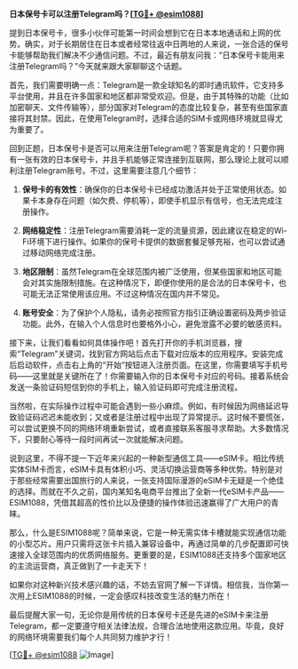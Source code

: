 **日本保号卡可以注册Telegram吗？[[TG💪+ @esim1088](https://t.me/s/esim1088)]**

提到日本保号卡，很多小伙伴可能第一时间会想到它在日本本地通话和上网的优势。确实，对于长期居住在日本或者经常往返中日两地的人来说，一张合适的保号卡能够帮助我们解决不少通信问题。不过，最近有朋友问我：“日本保号卡能用来注册Telegram吗？”今天就来跟大家聊聊这个话题。

首先，我们需要明确一点：Telegram是一款全球知名的即时通讯软件，它支持多平台使用，并且在许多国家和地区都非常受欢迎。但是，由于其特殊的功能（比如加密聊天、文件传输等），部分国家对Telegram的态度比较复杂，甚至有些国家直接将其封禁。因此，在使用Telegram时，选择合适的SIM卡或网络环境就显得尤为重要了。

回到正题，日本保号卡是否可以用来注册Telegram呢？答案是肯定的！只要你拥有一张有效的日本保号卡，并且手机能够正常连接到互联网，那么理论上就可以顺利注册Telegram账号。不过，这里需要注意几个细节：

1. **保号卡的有效性**：确保你的日本保号卡已经成功激活并处于正常使用状态。如果卡本身存在问题（如欠费、停机等），即使手机显示有信号，也无法完成注册操作。
   
2. **网络稳定性**：注册Telegram需要消耗一定的流量资源，因此建议在稳定的Wi-Fi环境下进行操作。如果你的保号卡提供的数据套餐足够充裕，也可以尝试通过移动网络完成注册。

3. **地区限制**：虽然Telegram在全球范围内被广泛使用，但某些国家和地区可能会对其实施限制措施。在这种情况下，即便你使用的是合法的日本保号卡，也可能无法正常使用该应用。不过这种情况在国内并不常见。

4. **账号安全**：为了保护个人隐私，请务必按照官方指引正确设置密码及两步验证功能。此外，在输入个人信息时也要格外小心，避免泄露不必要的敏感资料。

接下来，让我们看看如何具体操作吧！首先打开你的手机浏览器，搜索“Telegram”关键词，找到官方网站后点击下载对应版本的应用程序。安装完成后启动软件，点击右上角的“开始”按钮进入注册页面。在这里，你需要填写手机号码——这里就是关键所在了！你需要输入你的日本保号卡对应的号码。接着系统会发送一条验证码短信到你的手机上，输入验证码即可完成注册流程。

当然啦，在实际操作过程中可能会遇到一些小麻烦。例如，有时候因为网络延迟导致验证码迟迟未能收到；又或者是注册过程中出现了异常提示。这时候不要慌张，可以尝试更换不同的网络环境重新尝试，或者直接联系客服寻求帮助。大多数情况下，只要耐心等待一段时间再试一次就能解决问题。

说到这里，不得不提一下近年来兴起的一种新型通信工具——eSIM卡。相比传统实体SIM卡而言，eSIM卡具有体积小巧、灵活切换运营商等多种优势。特别是对于那些经常需要出国旅行的人来说，一张支持国际漫游的eSIM卡无疑是一个绝佳的选择。而就在不久之前，国内某知名电商平台推出了全新一代eSIM卡产品——ESIM1088，凭借其超高的性价比以及便捷的操作体验迅速赢得了广大用户的青睐。

那么，什么是ESIM1088呢？简单来说，它是一种无需实体卡槽就能实现通信功能的小型芯片。用户只需将这张卡片插入兼容设备中，再通过简单的几步配置即可快速接入全球范围内的优质网络服务。更重要的是，ESIM1088还支持多个国家地区的主流运营商，真正做到了一卡走天下！

如果你对这种新兴技术感兴趣的话，不妨去官网了解一下详情。相信我，当你第一次用上ESIM1088的时候，一定会感叹科技改变生活的魅力所在！

最后提醒大家一句，无论你是用传统的日本保号卡还是先进的eSIM卡来注册Telegram，都一定要遵守相关法律法规，合理合法地使用这款应用。毕竟，良好的网络环境需要我们每个人共同努力维护才行！

[[TG💪+ @esim1088](https://t.me/s/esim1088) ![Image](https://i.postimg.cc/4NQfJmqS/Snipaste-2025-05-13-00-14-12.png)]